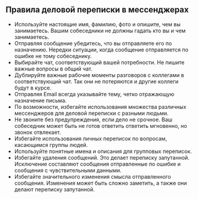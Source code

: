 ## Правила деловой переписки в мессенджерах

* Используйте настоящие имя, фамилию, фото и опишите, чем вы занимаетесь.
  Вашим собеседники не должны гадать кто вы и чем занимаетесь.
* Отправляя сообщение убедитесь, что вы отправляете его по назначению.
  Нередки ситуации, когда сообщение отправляется по ошибке не тому собеседнику.
* Выбирайте чат, соответствующий вашей потребности. Не пишите важные вопросы в общий чат.
* Дублируйте важные рабочие моменты разговоров с коллегами в соответствующий чат.
  Так они не потеряются и другие коллеги будут в курсе.
* Отправляя Email всегда указывайте тему, четко отражающую назначение письма.
* По возможности, избегайте использования множества различных мессенджеров для деловой
  переписки с разными людьми.
* Не звоните без предупреждения, если дело не срочное.
  Ваш собеседник может быть не готов ответить ответить мгновенно, но звонок отвлекает.
* Избегайте использования личных переписок по вопросам, касающимся группы людей.
* Используйте понятные имена и описания для групповых переписок.
* Избегайте удаления сообщений. Это делает переписку запутанной.
  Исключение составляют сообщения отправленные по ошибке и сообщения с чувствительными данными.
* Избегайте значительного изменения смысла отправленного сообщения. Изменения может быть сложно
  заметить, а также они делают переписку запутанной.